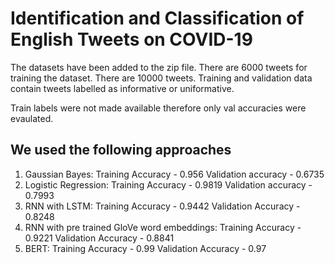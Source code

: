 # Identification and Classification of English Tweets on COVID-19

The datasets have been added to the zip file. 
There are 6000 tweets for training the dataset.
There are 10000 tweets. Training and validation data contain tweets labelled as informative or uniformative. 

Train labels were not made available therefore only val accuracies were evaulated. 

## We used the following approaches
1. Gaussian Bayes:
	Training Accuracy - 0.956	Validation accuracy - 0.6735
2. Logistic Regression:
Training Accuracy - 0.9819	Validation accuracy - 0.7993
3. RNN with LSTM:
Training Accuracy - 0.9442 	Validation Accuracy - 0.8248
4. RNN with pre trained GloVe word embeddings:
Training Accuracy - 0.9221	Validation Accuracy - 0.8841
5. BERT:
Training Accuracy - 0.99	Validation Accuracy - 0.97

